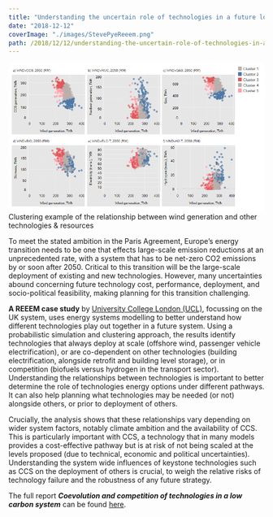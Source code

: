 ```yaml
---
title: "Understanding the uncertain role of technologies in a future low carbon system"
date: "2018-12-12"
coverImage: "./images/StevePyeReeem.png"
path: /2018/12/12/understanding-the-uncertain-role-of-technologies-in-a-future-low-carbon-system/
---
```


![Clustering example of the relationship between wind generation and other technologies & resources](./images/REEEM_Pic_Steve_Pye.png) Clustering example of the relationship between wind generation and other technologies & resources

To meet the stated ambition in the Paris Agreement, Europe’s energy transition needs to be one that effects large-scale emission reductions at an unprecedented rate, with a system that has to be net-zero CO2 emissions by or soon after 2050. Critical to this transition will be the large-scale deployment of existing and new technologies. However, many uncertainties abound concerning future technology cost, performance, deployment, and socio-political feasibility, making planning for this transition challenging.

**A REEEM case study** by [University College London (UCL)](https://www.ucl.ac.uk/), focussing on the UK system, uses energy systems modelling to better understand how different technologies play out together in a future system. Using a probabilistic simulation and clustering approach, the results identify technologies that always deploy at scale (offshore wind, passenger vehicle electrification), or are co-dependent on other technologies (building electrification, alongside retrofit and building level storage), or in competition (biofuels versus hydrogen in the transport sector). Understanding the relationships between technologies is important to better determine the role of technologies energy options under different pathways. It can also help planning what technologies may be needed (or not) alongside others, or prior to deployment of others.

Crucially, the analysis shows that these relationships vary depending on wider system factors, notably climate ambition and the availability of CCS. This is particularly important with CCS, a technology that in many models provides a cost-effective pathway but is at risk of not being scaled at the levels proposed (due to technical, economic and political uncertainties). Understanding the system wide influences of keystone technologies such as CCS on the deployment of others is crucial, to weigh the relative risks of technology failure and the robustness of any future strategy.

The full report **_Coevolution and competition of technologies in a low carbon system_** can be found [here](https://www.reeem.org/wp-content/uploads/2018/07/REEEM-D2.4-Technologies-in-Low-Carbon-System.pdf).
